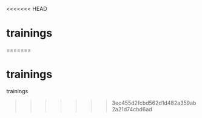 <<<<<<< HEAD
# trainings
=======
# trainings
trainings
>>>>>>> 3ec455d2fcbd562d1d482a359ab2a21d74cbd6ad
